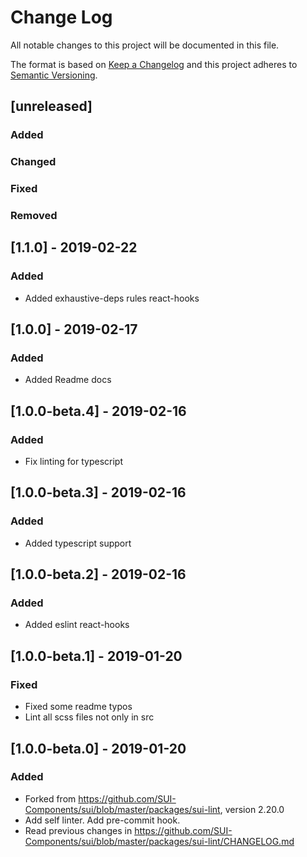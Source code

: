# Change Log
All notable changes to this project will be documented in this file.

The format is based on [Keep a Changelog](http://keepachangelog.com/) 
and this project adheres to [Semantic Versioning](http://semver.org/).

## [unreleased]
### Added
### Changed
### Fixed
### Removed

## [1.1.0] - 2019-02-22
### Added
- Added exhaustive-deps rules react-hooks

## [1.0.0] - 2019-02-17
### Added

- Added Readme docs

## [1.0.0-beta.4] - 2019-02-16
### Added

- Fix linting for typescript

## [1.0.0-beta.3] - 2019-02-16
### Added

- Added typescript support

## [1.0.0-beta.2] - 2019-02-16
### Added

- Added eslint react-hooks

## [1.0.0-beta.1] - 2019-01-20
### Fixed

- Fixed some readme typos
- Lint all scss files not only in src

## [1.0.0-beta.0] - 2019-01-20
### Added
- Forked from https://github.com/SUI-Components/sui/blob/master/packages/sui-lint, version 2.20.0
- Add self linter. Add pre-commit hook.
- Read previous changes in https://github.com/SUI-Components/sui/blob/master/packages/sui-lint/CHANGELOG.md
